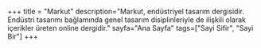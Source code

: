 +++
title = "Markut"
description="Markut, endüstriyel tasarım dergisidir. Endüstri tasarımı bağlamında genel tasarım disiplinleriyle de ilişkili olarak içerikler üreten online dergidir."
sayfa="Ana Sayfa"
tags=["Sayi Sifir", "Sayi Bir"]
+++
